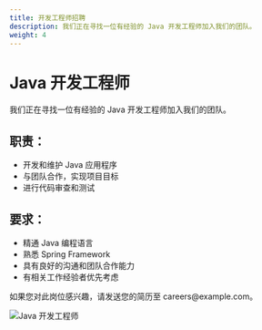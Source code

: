 ```yaml
---
title: 开发工程师招聘
description: 我们正在寻找一位有经验的 Java 开发工程师加入我们的团队。
weight: 4
---
```


<div class="intro">
  <div class="container">
    <div class="row justify-content-start">
      <div class="col-12 col-md-7 col-lg-6 order-2 order-md-1">
        <h1>Java 开发工程师</h1>
        <p>我们正在寻找一位有经验的 Java 开发工程师加入我们的团队。</p>
        <h2>职责：</h2>
        <ul>
          <li>开发和维护 Java 应用程序</li>
          <li>与团队合作，实现项目目标</li>
          <li>进行代码审查和测试</li>
        </ul>
        <h2>要求：</h2>
        <ul>
          <li>精通 Java 编程语言</li>
          <li>熟悉 Spring Framework</li>
          <li>具有良好的沟通和团队合作能力</li>
          <li>有相关工作经验者优先考虑</li>
        </ul>
        <p>如果您对此岗位感兴趣，请发送您的简历至 careers@example.com。</p>
      </div>
      <div class="col-12 col-md-5 col-lg-6 order-1 order-md-2 position-relative">
        <img alt="Java 开发工程师" class="intro-image" src="/images/job_java.jpg" />
      </div>
    </div>
  </div>
</div>